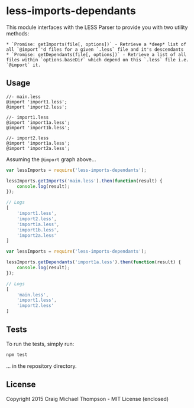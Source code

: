 # less-imports-dependants
This module interfaces with the LESS Parser to provide you with two utility methods:

	* `Promise: getImports(file[, options])` - Retrieve a *deep* list of all `@import`'d files for a given `.less` file and it's descendants
	* `Promise: getDependants(file[, options])` - Retrieve a list of all files within `options.baseDir` which depend on this `.less` file i.e. `@import` it.

## Usage

```less
//- main.less 
@import 'import1.less';
@import 'import2.less';

//- import1.less
@import 'import1a.less';
@import 'import1b.less';

//- import2.less
@import 'import1a.less';
@import 'import2a.less';
```

Assuming the `@import` graph above...

```javascript
var lessImports = require('less-imports-dependants');

lessImports.getImports('main.less').then(function(result) {
	console.log(result);
});

// Logs
[
	'import1.less',
	'import2.less',
	'import1a.less',
	'import1b.less',
	'import2a.less'
]
```

```javascript
var lessImports = require('less-imports-dependants');

lessImports.getDependants('import1a.less').then(function(result) {
	console.log(result);
});

// Logs
[
	'main.less', 
	'import1.less', 
	'import2.less'
]
```


## Tests
To run the tests, simply run:
```javascript
npm test
```
... in the repository directory.


## License
Copyright 2015 Craig Michael Thompson - MIT License (enclosed)